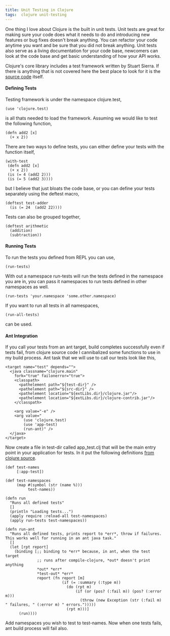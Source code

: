 ```yaml
---
title: Unit Testing in Clojure
tags:  clojure unit-testing
---
```


One thing I love about Clojure is the built in unit tests. Unit tests
are great for making sure your code does what it needs to do and
introducing new features or bug fixes doesn't break anything. You can
refactor your code anytime you want and be sure that you did not break
anything. Unit tests also serve as a living documentation for your code
base, newcomers can look at the code base and get basic understanding of
how your API works.


Clojure's core library includes a test framework written by Stuart
Sierra. If there is anything that is not covered here the best place to
look for it is the [source
code](http://github.com/richhickey/clojure/blob/master/src/clj/clojure/test.clj)
itself.


#### Defining Tests

Testing framework is under the namespace clojure.test,

    (use 'clojure.test)

is all thats needed to load the framework. Assuming we would like to
test the following function,

    (defn add2 [x] 
      (+ x 2)) 

There are two ways to define tests, you can either define your tests
with the function itself,

    (with-test
     (defn add2 [x] 
      (+ x 2))
     (is (= 4 (add2 2)))
     (is (= 5 (add2 3))))

but I believe that just bloats the code base, or you can define your
tests separately using the deftest macro,

    (deftest test-adder
      (is (= 24  (add2 22))))

Tests can also be grouped together,

    (deftest arithmetic
      (addition)
      (subtraction))

#### Running Tests

To run the tests you defined from REPL you can use,

    (run-tests)

With out a namespace run-tests will run the tests defined in the
namespace you are in, you can pass it namespaces to run tests defined in
other namespaces as well.

    (run-tests 'your.namespace 'some.other.namespace)

If you want to run all tests in all namespaces,

    (run-all-tests)

can be used.

#### Ant Integration

If you call your tests from an ant target, build completes successfully
even if tests fail, from clojure source code I cannibalized some
functions to use in my build process. Ant task that we will use to call
our tests look like this,

    <target name="test" depends="">
      <java classname="clojure.main" 
	    fork="true" failonerror="true">  
        <classpath>
          <pathelement path="${test-dir}" />
          <pathelement path="${src-dir}" />
          <pathelement location="${extLibs.dir}/clojure.jar"/>
          <pathelement location="${extLibs.dir}/clojure-contrib.jar"/>
        </classpath>

        <arg value="-e" />
        <arg value="
		    (use 'clojure.test)
		    (use 'app-test)
		    (run-ant)" />
      </java>  
    </target>

Now create a file in test-dir called app_test.clj that will be the main
entry point in your application for tests. In it put the following
definitions [from clojure
source](http://github.com/richhickey/clojure/blob/abca86ea023080fd4ceed24b9887a653a56722eb/test/clojure/test_clojure.clj).

    (def test-names
         [:app-test])
 
    (def test-namespaces
         (map #(symbol (str (name %)))
              test-names))
 
    (defn run
      "Runs all defined tests"
      []
      (println "Loading tests...")
      (apply require :reload-all test-namespaces)
      (apply run-tests test-namespaces))
 
    (defn run-ant
      "Runs all defined tests, prints report to *err*, throw if failures. This works well for running in an ant java task."
      []
      (let [rpt report]
        (binding [;; binding to *err* because, in ant, when the test target
                  ;; runs after compile-clojure, *out* doesn't print anything
                  *out* *err*
                  *test-out* *err*
                  report (fn report [m]
                             (if (= :summary (:type m))
                               (do (rpt m)
                                   (if (or (pos? (:fail m)) (pos? (:error m)))
                                     (throw (new Exception (str (:fail m) " failures, " (:error m) " errors.")))))
                               (rpt m)))]
          (run))))

Add namespaces you wish to test to test-names. Now when one tests fails,
ant build process will fail also.



